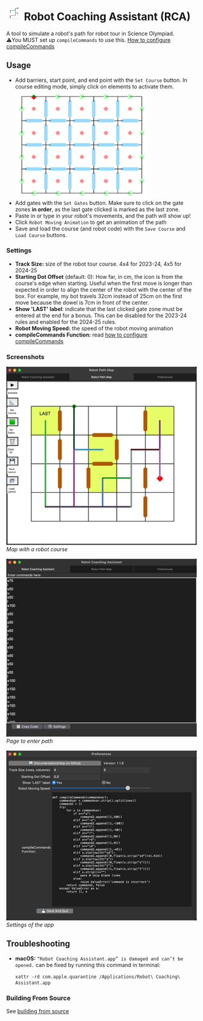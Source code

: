 # [<img src="icon.png" width="40"/>](icon.png)  Robot Coaching Assistant (RCA)

A tool to simulate a robot's path for robot tour in Science Olympiad. \
⚠️You MUST set up `compileCommands` to use this. [How to configure compileCommands](docs/COMPILE_COMMANDS.md)

## Usage
* Add barriers, start point, and end point with the `Set Course` button. In course editing mode, simply click on elements to activate them.\
  <img src="docs/selector_grid.jpg" width="350"/>
* Add gates with the `Set Gates` button. Make sure to click on the gate zones **in order**, as the last gate clicked is marked as the last zone.
* Paste in or type in your robot's movements, and the path will show up!
* Click `Robot Moving Animation` to get an animation of the path
* Save and load the course (and robot code) with the `Save Course` and `Load Course` buttons.

### Settings
* **Track Size:** size of the robot tour course. 4x4 for 2023-24, 4x5 for 2024-25
* **Starting Dot Offset** (default: 0): How far, in cm, the icon is from the course's edge when starting. Useful when the first move is longer than expected in order to align the center of the robot with the center of the box. For example, my bot travels 32cm instead of 25cm on the first move because the dowel is 7cm in front of the center.
* **Show 'LAST' label**: indicate that the last clicked gate zone must be entered at the end for a bonus. This can be disabled for the 2023-24 rules and enabled for the 2024-25 rules.
* **Robot Moving Speed:** the speed of the robot moving animation
* **compileCommands Function:** read [how to configure compileCommands](docs/COMPILE_COMMANDS.md)

### Screenshots
![screenshot_of_map](docs/screenshot1.jpg)
*Map with a robot course*\
&nbsp;\
![screenshot_of_map](docs/screenshot2.jpg)
*Page to enter path*\
&nbsp;\
![screenshot_of_map](docs/screenshot3.jpg)
*Settings of the app*

## Troubleshooting
- **macOS:** `“Robot Coaching Assistant.app” is damaged and can’t be opened.` can be fixed by running this command in terminal:
    ````
    xattr -rd com.apple.quarantine /Applications/Robot\ Coaching\ Assistant.app
    ````




### Building From Source
See [building from source](docs/BUILDING_SRC.md)
